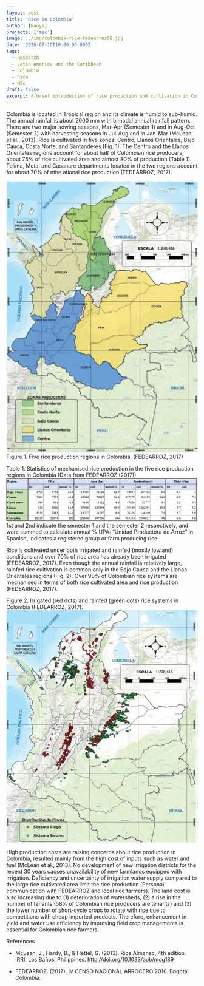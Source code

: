 ```yaml
---
layout: post
title: 'Rice in Colombia'
author: [Naoya]
projects: ['msc']
image: ../img/colombia-rice-fedearroz68.jpg
date: '2020-07-10T10:00:00.000Z'
tags:
  - Research
  - Latin America and the Caribbean
  - Colombia
  - Rice
  - MSc
draft: false
excerpt: A brief introduction of rice production and cultivation in Colombia.
---
```


Colombia is located in Tropical region and its climate is humid to sub-humid. The annual rainfall is about 2000 mm with bimodal annual rainfall pattern. There are two major sowing seasons, Mar-Apr (Semester 1) and in Aug-Oct (Semester 2) with harvesting seasons in Jul-Aug and in Jan-Mar (McLean et al., 2013). Rice is cultivated in five zones: Centro, Llanos Orientales, Bajo Cauca, Costa Norte, and Santanderes (Fig. 1). The Centro and the Llanos Orientales regions account for about half of Colombian rice producers, about 75% of rice cultivated area and almost 80% of production (Table 1). Tolima, Meta, and Casanare departments located in the two regions account for about 70% of nthe ational rice production (FEDEARROZ, 2017).

![](../img/colombia-rice-zones.jpg)
Figure 1. Five rice production regions in Colombia. (FEDEARROZ, 2017)

Table 1. Statistics of mechanised rice production in the five rice production regions in Colombia (Data from FEDEARROZ (2017))
![](../img/colombia-rice-stats.jpg)
1st and 2nd indicate the semester 1 and the semester 2 respectively, and were summed to calculate annual %
UPA: “Unidad Productora de Arroz” in Spanish, indicates a registered group or farm producing rice.

Rice is cultivated under both irrigated and rainfed (mostly lowland) conditions and over 70% of rice area has already been irrigated (FEDEARROZ, 2017). Even though the annual rainfall is relatively large, rainfed rice cultivation is common only in the Bajo Cauca and the Llanos Orientales regions (Fig. 2). Over 90% of Colombian rice systems are mechanised in terms of both rice cultivated area and rice production (FEDEARROZ, 2017).

Figure 2. Irrigated (red dots) and rainfed (green dots) rice systems in Colombia (FEDEARROZ, 2017).
![](../img/colombia-rice-irrigation.jpg)

High production costs are raising concerns about rice production in Colombia, resulted mainly from the high cost of inputs such as water and fuel (McLean et al., 2013). No development of new irrigation districts for the recent 30 years causes unavailability of new farmlands equipped with irrigation. Deficiency and uncertainty of irrigation water supply compared to the large rice cultivated area limit the rice production (Personal communication with FEDEARROZ and local rice farmers). The land cost is also increasing due to (1) deterioration of watersheds, (2) a rise in the number of tenants (58% of Colombian rice producers are tenants) and (3) the lower number of short-cycle crops to rotate with rice due to competitions with cheap imported products. Therefore, enhancement in yield and water use efficiency by improving field crop managements is essential for Colombian rice farmers.

References

- McLean, J., Hardy, B., & Hettel, G. (2013). Rice Almanac, 4th edition. IRRI, Los Baños, Philippines. http://doi.org/10.1093/aob/mcg189

- FEDEARROZ. (2017). Ⅳ CENSO NACIONAL ARROCERO 2016. Bogotá, Colombia.
